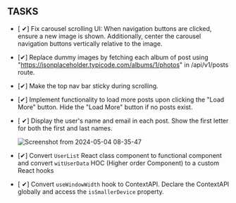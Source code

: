 ## TASKS

- [ ✔] Fix carousel scrolling UI: When navigation buttons are clicked, ensure a new image is shown. Additionally, center the carousel navigation buttons vertically relative to the image.
- [✔] Replace dummy images by fetching each album of post using "https://jsonplaceholder.typicode.com/albums/1/photos" in /api/v1/posts route.
- [✔] Make the top nav bar sticky during scrolling.
- [✔] Implement functionality to load more posts upon clicking the "Load More" button. Hide the "Load More" button if no posts exist.
- [ ✔] Display the user's name and email in each post. Show the first letter for both the first and last names.

  ![Screenshot from 2024-05-04 08-35-47](https://github.com/vidyalai/interview-challenge-1/assets/67904627/a1dd3dca-27e8-427b-a6dc-41de00d15df1)

- [✔] Convert `UserList` React class component to functional component and convert `witUserData` HOC (Higher order Component) to a custom React hooks
- [ ✔] Convert `useWindowWidth` hook to ContextAPI. Declare the ContextAPI globally and access the `isSmallerDevice` property.








